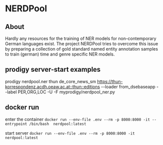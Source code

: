 # NERDPool

## About

Hardly any resources for the training of NER models for non-contemporary German languages exist. The project NERDPool tries to overcome this issue by preparing a collection of gold standard named entity annotation samples to train (german) time and genre specific NER models.


## prodigy server-start examples

prodigy nerdpool.ner thun de_core_news_sm https://thun-korrespondenz.acdh.oeaw.ac.at::thun::editions --loader from_dsebaseapp --label PER,ORG,LOC -U -F myprodigy/nerdpool_ner.py


## docker run

enter the container `docker run --env-file .env --rm -p 8000:8000 -it --entrypoint /bin/bash  nerdpool:latest`

start server `docker run --env-file .env --rm -p 8000:8000 -it nerdpool:latest`

